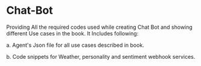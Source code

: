 # Chat-Bot

Providing All the required codes used while creating Chat Bot and showing different Use cases in the book. It Includes following:

a. Agent's Json file for all use cases described in book.

b. Code snippets for Weather, personality and sentiment webhook services.

